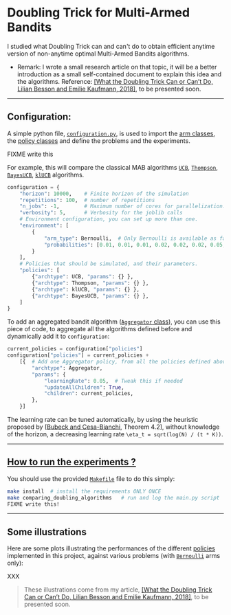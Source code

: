 # **Doubling Trick for Multi-Armed Bandits**
I studied what Doubling Trick can and can't do to obtain efficient anytime version of non-anytime optimal Multi-Armed Bandits algorithms.

- Remark: I wrote a small research article on that topic, it will be a better introduction as a small self-contained document to explain this idea and the algorithms. Reference: [[What the Doubling Trick Can or Can’t Do, Lilian Besson and Emilie Kaufmann, 2018]](https://hal.inria.fr/hal-XXX), to be presented soon.


----

## Configuration:
A simple python file, [`configuration.py`](configuration.py), is used to import the [arm classes](Arms/), the [policy classes](Policies/) and define the problems and the experiments.

FIXME write this

For example, this will compare the classical MAB algorithms [`UCB`](Policies/UCB.py), [`Thompson`](Policies/Thompson.py), [`BayesUCB`](Policies/BayesUCB.py), [`klUCB`](Policies/klUCB.py) algorithms.

```python
configuration = {
    "horizon": 10000,    # Finite horizon of the simulation
    "repetitions": 100,  # number of repetitions
    "n_jobs": -1,        # Maximum number of cores for parallelization: use ALL your CPU
    "verbosity": 5,      # Verbosity for the joblib calls
    # Environment configuration, you can set up more than one.
    "environment": [
        {
            "arm_type": Bernoulli,  # Only Bernoulli is available as far as now
            "probabilities": [0.01, 0.01, 0.01, 0.02, 0.02, 0.02, 0.05, 0.05, 0.05, 0.1]
        }
    ],
    # Policies that should be simulated, and their parameters.
    "policies": [
        {"archtype": UCB, "params": {} },
        {"archtype": Thompson, "params": {} },
        {"archtype": klUCB, "params": {} },
        {"archtype": BayesUCB, "params": {} },
    ]
}
```

To add an aggregated bandit algorithm ([`Aggregator` class](Policies/Aggregator.py)), you can use this piece of code, to aggregate all the algorithms defined before and dynamically add it to `configuration`:
```python
current_policies = configuration["policies"]
configuration["policies"] = current_policies +
    [{  # Add one Aggregator policy, from all the policies defined above
        "archtype": Aggregator,
        "params": {
            "learningRate": 0.05,  # Tweak this if needed
            "updateAllChildren": True,
            "children": current_policies,
        },
    }]
```

The learning rate can be tuned automatically, by using the heuristic proposed by [[Bubeck and Cesa-Bianchi](http://sbubeck.com/SurveyBCB12.pdf), Theorem 4.2], without knowledge of the horizon, a decreasing learning rate `\eta_t = sqrt(log(N) / (t * K))`.

----

## [How to run the experiments ?](How_to_run_the_code.md)

You should use the provided [`Makefile`](Makefile) file to do this simply:
```bash
make install  # install the requirements ONLY ONCE
make comparing_doubling_algorithms   # run and log the main.py script
FIXME write this!
```

----

## Some illustrations
Here are some plots illustrating the performances of the different [policies](Policies/) implemented in this project, against various problems (with [`Bernoulli`](Arms/Bernoulli.py) arms only):

XXX

> These illustrations come from my article, [[What the Doubling Trick Can or Can’t Do, Lilian Besson and Emilie Kaufmann, 2018]](https://hal.inria.fr/hal-XXX), to be presented soon.
